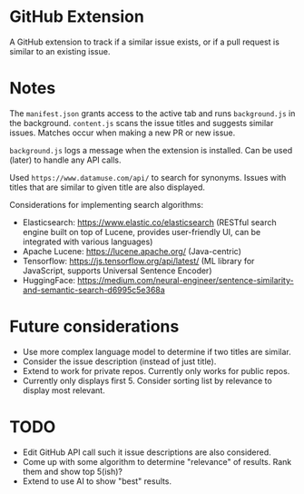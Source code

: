# GitHub Extension

A GitHub extension to track if a similar issue exists, or if a pull request is similar to an existing issue. 

# Notes 

The `manifest.json` grants access to the active tab and runs `background.js` in the background. `content.js` scans the issue titles and suggests similar issues. Matches occur when making a new PR or new issue. 

`background.js` logs a message when the extension is installed. Can be used (later) to handle any API calls. 

Used `https://www.datamuse.com/api/` to search for synonyms. Issues with titles that are similar to given title are also displayed. 

Considerations for implementing search algorithms: 
- Elasticsearch: https://www.elastic.co/elasticsearch (RESTful search engine built on top of Lucene, provides user-friendly UI, can be integrated with various languages)
- Apache Lucene: https://lucene.apache.org/ (Java-centric)
- Tensorflow: https://js.tensorflow.org/api/latest/ (ML library for JavaScript, supports Universal Sentence Encoder) 
- HuggingFace: https://medium.com/neural-engineer/sentence-similarity-and-semantic-search-d6995c5e368a 

# Future considerations 

- Use more complex language model to determine if two titles are similar. 
- Consider the issue description (instead of just title). 
- Extend to work for private repos. Currently only works for public repos. 
- Currently only displays first 5. Consider sorting list by relevance to display most relevant. 

# TODO 

- Edit GitHub API call such it issue descriptions are also considered. 
- Come up with some algorithm to determine "relevance" of results. Rank them and show top 5(ish)? 
- Extend to use AI to show "best" results. 
